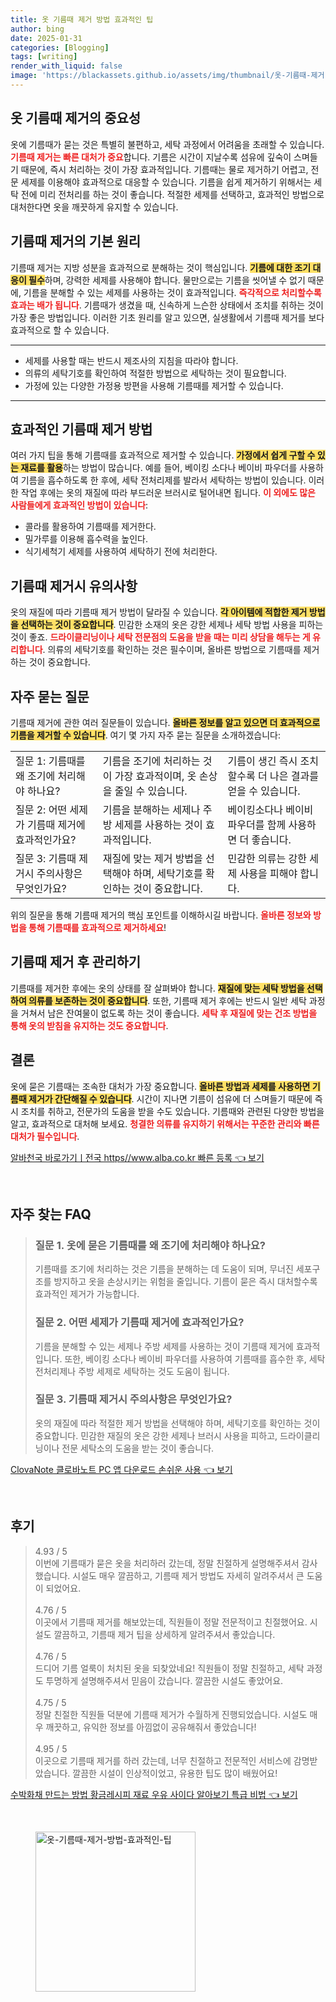 ```yaml
---
title: 옷 기름때 제거 방법 효과적인 팁
author: bing
date: 2025-01-31
categories: [Blogging]
tags: [writing]
render_with_liquid: false
image: 'https://blackassets.github.io/assets/img/thumbnail/옷-기름때-제거-방법-효과적인-팁.webp'
---
```



<h2 id='옷 기름때 제거의 중요성'>옷 기름때 제거의 중요성</h2>

<p>옷에 기름때가 묻는 것은 특별히 불편하고, 세탁 과정에서 어려움을 초래할 수 있습니다. <b><span style="color: #ee2323;">기름때 제거는 빠른 대처가 중요</span></b>합니다. 기름은 시간이 지날수록 섬유에 깊숙이 스며들기 때문에, 즉시 처리하는 것이 가장 효과적입니다. 기름때는 물로 제거하기 어렵고, 전문 세제를 이용해야 효과적으로 대응할 수 있습니다. 기름을 쉽게 제거하기 위해서는 세탁 전에 미리 전처리를 하는 것이 좋습니다. 적절한 세제를 선택하고, 효과적인 방법으로 대처한다면 옷을 깨끗하게 유지할 수 있습니다.</p>

<h2 id='기름때 제거의 기본 원리'>기름때 제거의 기본 원리</h2>

<p>기름때 제거는 지방 성분을 효과적으로 분해하는 것이 핵심입니다. <b><span style="background-color: #ffe066;">기름에 대한 조기 대응이 필수</span></b>하며, 강력한 세제를 사용해야 합니다. 물만으로는 기름을 씻어낼 수 없기 때문에, 기름을 분해할 수 있는 세제를 사용하는 것이 효과적입니다. <b><span style="color: #ee2323;">즉각적으로 처리할수록 효과는 배가 됩니다</span></b>. 기름때가 생겼을 때, 신속하게 느슨한 상태에서 조치를 취하는 것이 가장 좋은 방법입니다. 이러한 기초 원리를 알고 있으면, 실생활에서 기름때 제거를 보다 효과적으로 할 수 있습니다.</p>

<hr />

<ul>
    <li>세제를 사용할 때는 반드시 제조사의 지침을 따라야 합니다.</li>
    <li>의류의 세탁기호를 확인하여 적절한 방법으로 세탁하는 것이 필요합니다.</li>
    <li>가정에 있는 다양한 가정용 방편을 사용해 기름때를 제거할 수 있습니다.</li>
</ul>

<hr />

<h2 id='효과적인 기름때 제거 방법'>효과적인 기름때 제거 방법</h2>

<p>여러 가지 팁을 통해 기름때를 효과적으로 제거할 수 있습니다. <b><span style="background-color: #ffe066;">가정에서 쉽게 구할 수 있는 재료를 활용</span></b>하는 방법이 많습니다. 예를 들어, 베이킹 소다나 베이비 파우더를 사용하여 기름을 흡수하도록 한 후에, 세탁 전처리제를 발라서 세탁하는 방법이 있습니다. 이러한 작업 후에는 옷의 재질에 따라 부드러운 브러시로 털어내면 됩니다. <b><span style="color: #ee2323;">이 외에도 많은 사람들에게 효과적인 방법이 있습니다</span></b>:</p>

<ul>
    <li>콜라를 활용하여 기름때를 제거한다.</li>
    <li>밀가루를 이용해 흡수력을 높인다.</li>
    <li>식기세척기 세제를 사용하여 세탁하기 전에 처리한다.</li>
</ul>

<h2 id='기름때 제거시 유의사항'>기름때 제거시 유의사항</h2>

<p>옷의 재질에 따라 기름때 제거 방법이 달라질 수 있습니다. <b><span style="background-color: #ffe066;">각 아이템에 적합한 제거 방법을 선택하는 것이 중요합니다</span></b>. 민감한 소재의 옷은 강한 세제나 세탁 방법 사용을 피하는 것이 좋죠. <b><span style="color: #ee2323;">드라이클리닝이나 세탁 전문점의 도움을 받을 때는 미리 상담을 해두는 게 유리합니다</span></b>. 의류의 세탁기호를 확인하는 것은 필수이며, 올바른 방법으로 기름때를 제거하는 것이 중요합니다.</p>

<h2 id='자주 묻는 질문'>자주 묻는 질문</h2>

<p>기름때 제거에 관한 여러 질문들이 있습니다. <b><span style="background-color: #ffe066;">올바른 정보를 알고 있으면 더 효과적으로 기름을 제거할 수 있습니다</span></b>. 여기 몇 가지 자주 묻는 질문을 소개하겠습니다:</p>

<table>
    <tr>
        <td>질문 1: 기름때를 왜 조기에 처리해야 하나요?</td>
         <td>기름을 조기에 처리하는 것이 가장 효과적이며, 옷 손상을 줄일 수 있습니다.</td>
         <td>기름이 생긴 즉시 조치할수록 더 나은 결과를 얻을 수 있습니다.</td>
    </tr>
    <tr>
        <td>질문 2: 어떤 세제가 기름때 제거에 효과적인가요?</td>
        <td>기름을 분해하는 세제나 주방 세제를 사용하는 것이 효과적입니다.</td>
        <td>베이킹소다나 베이비파우더를 함께 사용하면 더 좋습니다.</td>
    </tr>
    <tr>
        <td>질문 3: 기름때 제거시 주의사항은 무엇인가요?</td>
        <td>재질에 맞는 제거 방법을 선택해야 하며, 세탁기호를 확인하는 것이 중요합니다.</td>
        <td>민감한 의류는 강한 세제 사용을 피해야 합니다.</td>
    </tr>
</table>

<p>위의 질문을 통해 기름때 제거의 핵심 포인트를 이해하시길 바랍니다. <b><span style="color: #ee2323;">올바른 정보와 방법을 통해 기름때를 효과적으로 제거하세요</span></b>!</p>

<h2 id='기름때 제거 후 관리하기'>기름때 제거 후 관리하기</h2>

<p>기름때를 제거한 후에는 옷의 상태를 잘 살펴봐야 합니다. <b><span style="background-color: #ffe066;">재질에 맞는 세탁 방법을 선택하여 의류를 보존하는 것이 중요합니다</span></b>. 또한, 기름때 제거 후에는 반드시 일반 세탁 과정을 거쳐서 남은 잔여물이 없도록 하는 것이 좋습니다. <b><span style="color: #ee2323;">세탁 후 재질에 맞는 건조 방법을 통해 옷의 받침을 유지하는 것도 중요합니다</span></b>.</p>

<h2 id='결론'>결론</h2>

<p>옷에 묻은 기름때는 조속한 대처가 가장 중요합니다. <b><span style="background-color: #ffe066;">올바른 방법과 세제를 사용하면 기름때 제거가 간단해질 수 있습니다</span></b>. 시간이 지나면 기름이 섬유에 더 스며들기 때문에 즉시 조치를 취하고, 전문가의 도움을 받을 수도 있습니다. 기름때와 관련된 다양한 방법을 알고, 효과적으로 대처해 보세요. <b><span style="color: #ee2323;">청결한 의류를 유지하기 위해서는 꾸준한 관리와 빠른 대처가 필수입니다</span></b>.</p>


<p><a class="click-button" title="알바천국 바로가기ㅣ전국 https//www.alba.co.kr 빠른 등록" href="https://blackassets.github.io/posts/%EC%95%8C%EB%B0%94%EC%B2%9C%EA%B5%AD-%EB%B0%94%EB%A1%9C%EA%B0%80%EA%B8%B0%E3%85%A3%EC%A0%84%EA%B5%AD-httpswww.alba.co.kr-%EB%B9%A0%EB%A5%B8-%EB%93%B1%EB%A1%9D/" rel="dofollow">알바천국 바로가기ㅣ전국 https//www.alba.co.kr 빠른 등록 👈 보기</a></p><br>
<h2 id='자주_찾는_FAQ'>자주 찾는 FAQ</h2>
<div itemscope="" itemtype="https://schema.org/FAQPage"> 
<blockquote> 
<div itemscope="" itemprop="mainEntity" itemtype="https://schema.org/Question"> 
<h3 itemprop="name">질문 1. 옷에 묻은 기름때를 왜 조기에 처리해야 하나요?</h3> 
<div itemscope="" itemprop="acceptedAnswer" itemtype="https://schema.org/Answer"> 
<span itemprop="text"> 
<p>기름때를 조기에 처리하는 것은 기름을 분해하는 데 도움이 되며, 무너진 세포구조를 방지하고 옷을 손상시키는 위험을 줄입니다. 기름이 묻은 즉시 대처할수록 효과적인 제거가 가능합니다.</p> 
</span> 
</div> 
</div> 

<div itemscope="" itemprop="mainEntity" itemtype="https://schema.org/Question"> 
<h3 itemprop="name">질문 2. 어떤 세제가 기름때 제거에 효과적인가요?</h3> 
<div itemscope="" itemprop="acceptedAnswer" itemtype="https://schema.org/Answer"> 
<span itemprop="text"> 
<p>기름을 분해할 수 있는 세제나 주방 세제를 사용하는 것이 기름때 제거에 효과적입니다. 또한, 베이킹 소다나 베이비 파우더를 사용하여 기름때를 흡수한 후, 세탁 전처리제나 주방 세제로 세탁하는 것도 도움이 됩니다.</p> 
</span> 
</div> 
</div> 

<div itemscope="" itemprop="mainEntity" itemtype="https://schema.org/Question"> 
<h3 itemprop="name">질문 3. 기름때 제거시 주의사항은 무엇인가요?</h3> 
<div itemscope="" itemprop="acceptedAnswer" itemtype="https://schema.org/Answer"> 
<span itemprop="text"> 
<p>옷의 재질에 따라 적절한 제거 방법을 선택해야 하며, 세탁기호를 확인하는 것이 중요합니다. 민감한 재질의 옷은 강한 세제나 브러시 사용을 피하고, 드라이클리닝이나 전문 세탁소의 도움을 받는 것이 좋습니다.</p> 
</span> 
</div> 
</div> 
</blockquote> 
</div>
<p><a class="click-button" title="ClovaNote 클로바노트 PC 앱 다운로드 손쉬운 사용" href="https://blackassets.github.io/posts/ClovaNote-%ED%81%B4%EB%A1%9C%EB%B0%94%EB%85%B8%ED%8A%B8-PC-%EC%95%B1-%EB%8B%A4%EC%9A%B4%EB%A1%9C%EB%93%9C-%EC%86%90%EC%89%AC%EC%9A%B4-%EC%82%AC%EC%9A%A9/" rel="dofollow">ClovaNote 클로바노트 PC 앱 다운로드 손쉬운 사용 👈 보기</a></p><br>
<h2 id='후기'>후기</h2>
<div itemscope itemtype="https://schema.org/Product">
  <blockquote>
  <div itemprop="review" itemscope itemtype="https://schema.org/Review">
      <div itemprop="reviewRating" itemscope itemtype="https://schema.org/Rating"> <span itemprop="ratingValue">4.93</span> / <span itemprop="bestRating">5</span> </div>
      <span itemprop="reviewBody">이번에 기름때가 묻은 옷을 처리하러 갔는데, 정말 친절하게 설명해주셔서 감사했습니다. 시설도 매우 깔끔하고, 기름때 제거 방법도 자세히 알려주셔서 큰 도움이 되었어요.</span>
  </div>
  <br>
  <div itemprop="review" itemscope itemtype="https://schema.org/Review">
      <div itemprop="reviewRating" itemscope itemtype="https://schema.org/Rating"> <span itemprop="ratingValue">4.76</span> / <span itemprop="bestRating">5</span> </div>
      <span itemprop="reviewBody">이곳에서 기름때 제거를 해보았는데, 직원들이 정말 전문적이고 친절했어요. 시설도 깔끔하고, 기름때 제거 팁을 상세하게 알려주셔서 좋았습니다.</span>
  </div>
  <br>
  <div itemprop="review" itemscope itemtype="https://schema.org/Review">
      <div itemprop="reviewRating" itemscope itemtype="https://schema.org/Rating"> <span itemprop="ratingValue">4.76</span> / <span itemprop="bestRating">5</span> </div>
      <span itemprop="reviewBody">드디어 기름 얼룩이 처치된 옷을 되찾았네요! 직원들이 정말 친절하고, 세탁 과정도 투명하게 설명해주셔서 믿음이 갔습니다. 깔끔한 시설도 좋았어요.</span>
  </div>
  <br>
  <div itemprop="review" itemscope itemtype="https://schema.org/Review">
      <div itemprop="reviewRating" itemscope itemtype="https://schema.org/Rating"> <span itemprop="ratingValue">4.75</span> / <span itemprop="bestRating">5</span> </div>
      <span itemprop="reviewBody">정말 친절한 직원들 덕분에 기름때 제거가 수월하게 진행되었습니다. 시설도 매우 깨끗하고, 유익한 정보를 아낌없이 공유해줘서 좋았습니다!</span>
  </div>
  <br>
  <div itemprop="review" itemscope itemtype="https://schema.org/Review">
      <div itemprop="reviewRating" itemscope itemtype="https://schema.org/Rating"> <span itemprop="ratingValue">4.95</span> / <span itemprop="bestRating">5</span> </div>
      <span itemprop="reviewBody">이곳으로 기름때 제거를 하러 갔는데, 너무 친절하고 전문적인 서비스에 감명받았습니다. 깔끔한 시설이 인상적이었고, 유용한 팁도 많이 배웠어요!</span>
  </div>
  </blockquote>
</div>
<p><a class="click-button" title="수박화채 만드는 방법 황금레시피 재료 우유 사이다 알아보기 특급 비법" href="https://blackassets.github.io/posts/%EC%88%98%EB%B0%95%ED%99%94%EC%B1%84-%EB%A7%8C%EB%93%9C%EB%8A%94-%EB%B0%A9%EB%B2%95-%ED%99%A9%EA%B8%88%EB%A0%88%EC%8B%9C%ED%94%BC-%EC%9E%AC%EB%A3%8C-%EC%9A%B0%EC%9C%A0-%EC%82%AC%EC%9D%B4%EB%8B%A4-%EC%95%8C%EC%95%84%EB%B3%B4%EA%B8%B0-%ED%8A%B9%EA%B8%89-%EB%B9%84%EB%B2%95/" rel="dofollow">수박화채 만드는 방법 황금레시피 재료 우유 사이다 알아보기 특급 비법 👈 보기</a></p><br>
<figure class="image"><img src="https://blackassets.github.io/assets/img/thumbnail/옷-기름때-제거-방법-효과적인-팁.webp" alt="옷-기름때-제거-방법-효과적인-팁" width="256" height="256"></figure>